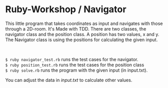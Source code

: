 # Ruby-Workshop / Navigator

This little program that takes coordinates as input and navigates with those through a 2D-room. It's Made with TDD. 
There are two classes, the navigator class and the position class. A position has two values, x and y. 
The Navigator class is using the positions for calculating the given input.

<br>

`$ ruby navigator_test.rb` runs the test cases for the navigator. <br>
`$ ruby position_test.rb` runs the test cases for the position class <br>
`$ ruby solve.rb` runs the program with the given input (in input.txt). <br>

You can adjust the data in *input.txt* to calculate other values.
